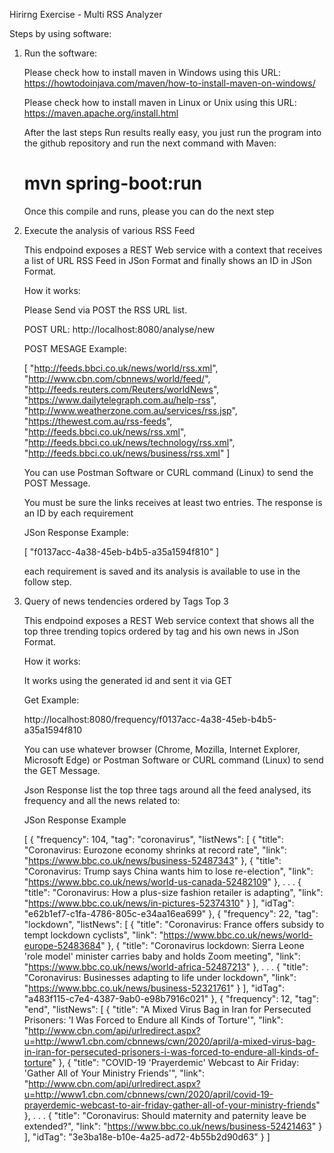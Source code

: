 Hirirng Exercise - Multi RSS Analyzer

Steps by using software:

1) Run the software:

	Please check how to install maven in Windows using this URL: https://howtodoinjava.com/maven/how-to-install-maven-on-windows/
	
	Please check how to install maven in Linux or Unix using this URL: https://maven.apache.org/install.html

	After the last steps Run results really easy, you just run the program into the github repository and run the next command with Maven:	
	
	# mvn spring-boot:run
	
	Once this compile and runs, please you can do the next step

2) Execute the analysis of various RSS Feed
	
	This endpoind exposes a REST Web service with a context that receives a list of URL RSS Feed in JSon Format and finally shows an ID in JSon Format.
	
	How it works:

	Please Send via POST the RSS URL list.
	
	POST URL: http://localhost:8080/analyse/new
	
	POST MESAGE Example:

	[
		"http://feeds.bbci.co.uk/news/world/rss.xml",
		"http://www.cbn.com/cbnnews/world/feed/",
		"http://feeds.reuters.com/Reuters/worldNews",
		"https://www.dailytelegraph.com.au/help-rss",
		"http://www.weatherzone.com.au/services/rss.jsp",
		"https://thewest.com.au/rss-feeds",
		"http://feeds.bbci.co.uk/news/rss.xml",
		"http://feeds.bbci.co.uk/news/technology/rss.xml",
		"http://feeds.bbci.co.uk/news/business/rss.xml"
	]
	
	You can use Postman Software or CURL command (Linux) to send the POST Message.

	You must be sure the links receives at least two entries. The response is an ID by each requirement

	JSon Response Example:

	[
		"f0137acc-4a38-45eb-b4b5-a35a1594f810"
	]
	
	each requirement is saved and its analysis is available to use in the follow step.
	
3) Query of news tendencies ordered by Tags Top 3
	
	This endpoind exposes a REST Web service context that shows all the top three trending topics ordered by tag and his own news in JSon Format.
	
	How it works:
	
	It works using the generated id and sent it via GET
	
	Get Example:
	
	http://localhost:8080/frequency/f0137acc-4a38-45eb-b4b5-a35a1594f810
	
	You can use whatever browser (Chrome, Mozilla, Internet Explorer, Microsoft Edge) or Postman Software or CURL command (Linux) to send the GET Message.
	
	Json Response list the top three tags around all the feed analysed, its frequency and all the news related to:
	
	JSon Response Example
	
	[
		{
			"frequency": 104,
			"tag": "coronavirus",
			"listNews": [
				{
					"title": "Coronavirus: Eurozone economy shrinks at record rate",
					"link": "https://www.bbc.co.uk/news/business-52487343"
				},
				{
					"title": "Coronavirus: Trump says China wants him to lose re-election",
					"link": "https://www.bbc.co.uk/news/world-us-canada-52482109"
				},
				.
				.
				.
				{
					"title": "Coronavirus: How a plus-size fashion retailer is adapting",
					"link": "https://www.bbc.co.uk/news/in-pictures-52374310"
				}
			],
			"idTag": "e62b1ef7-c1fa-4786-805c-e34aa16ea699"
		},
		{
			"frequency": 22,
			"tag": "lockdown",
			"listNews": [
				{
					"title": "Coronavirus: France offers subsidy to tempt lockdown cyclists",
					"link": "https://www.bbc.co.uk/news/world-europe-52483684"
				},
				{
					"title": "Coronavirus lockdown: Sierra Leone 'role model' minister carries baby and holds Zoom meeting",
					"link": "https://www.bbc.co.uk/news/world-africa-52487213"
				},
				.
				.
				.
				{
					"title": "Coronavirus: Businesses adapting to life under lockdown",
					"link": "https://www.bbc.co.uk/news/business-52321761"
				}
			],
			"idTag": "a483f115-c7e4-4387-9ab0-e98b7916c021"
		},
		{
			"frequency": 12,
			"tag": "end",
			"listNews": [
				{
					"title": "A Mixed Virus Bag in Iran for Persecuted Prisoners: 'I Was Forced to Endure all Kinds of Torture'",
					"link": "http://www.cbn.com/api/urlredirect.aspx?u=http://www1.cbn.com/cbnnews/cwn/2020/april/a-mixed-virus-bag-in-iran-for-persecuted-prisoners-i-was-forced-to-endure-all-kinds-of-torture"
				},
				{
					"title": "COVID-19 'Prayerdemic' Webcast to Air Friday: 'Gather All of Your Ministry Friends'",
					"link": "http://www.cbn.com/api/urlredirect.aspx?u=http://www1.cbn.com/cbnnews/cwn/2020/april/covid-19-prayerdemic-webcast-to-air-friday-gather-all-of-your-ministry-friends"
				},
				.
				.
				.
				{
					"title": "Coronavirus: Should maternity and paternity leave be extended?",
					"link": "https://www.bbc.co.uk/news/business-52421463"
				}
			],
			"idTag": "3e3ba18e-b10e-4a25-ad72-4b55b2d90d63"
		}
	]


